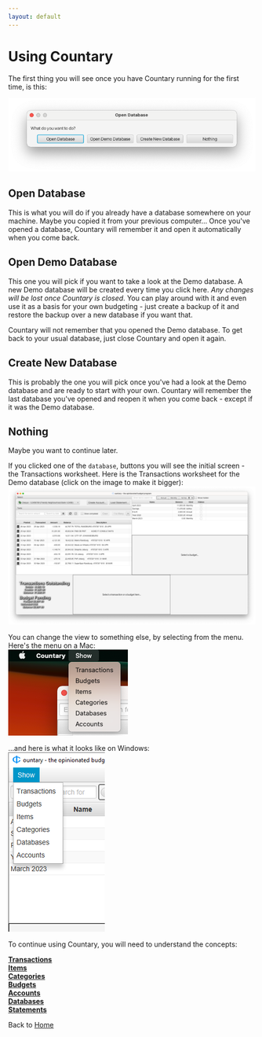 ```yaml
---
layout: default
---
```

# Using Countary
The first thing you will see once you have Countary running for the first time,
is this:

![error dialog](images/open_database.png)

## Open Database
This is what you will do if you already have a database somewhere on your
machine. Maybe you copied it from your previous computer... Once you've opened
a database, Countary will remember it and open it automatically when you come back.

## Open Demo Database
This one you will pick if you want to take a look at the Demo database. A new 
Demo database will be created every time you click here. *Any changes will be 
lost once Countary is closed*. You can play around with it and even use it as 
a basis for your own budgeting - just create a backup of it and restore the 
backup over a new database if you want that.

Countary will not remember that you opened the Demo database. To get back to your
usual database, just close Countary and open it again.

## Create New Database
This is probably the one you will pick once you've had a look at the Demo
database and are ready to start with your own. Countary will remember the last
database you've opened and reopen it when you come back - except if it was the Demo
database.

## Nothing
Maybe you want to continue later.

If you clicked one of the `database`, buttons you will see the initial screen - the
Transactions worksheet. Here is the Transactions worksheet for the Demo database
(click on the image to make it bigger):
[![Transactions Worksheet](images/transactions_worksheet.png)](images/transactions_worksheet.png)

You can change the view to something else, by selecting from the menu. Here's the
menu on a Mac:  
![Menu on a Mac](images/menu_mac.png)

...and here is what it looks like on Windows:  
![Menu on Windows](images/menu_windows.png)

To continue using Countary, you will need to understand the concepts:

[**Transactions**](transactions.markdown)  
[**Items**](items.markdown)  
[**Categories**](categories.markdown)  
[**Budgets**](budgets.markdown)  
[**Accounts**](accounts.markdown)  
[**Databases**](databases.markdown)  
[**Statements**](bank_statements.md)

Back to [Home](index.markdown)
